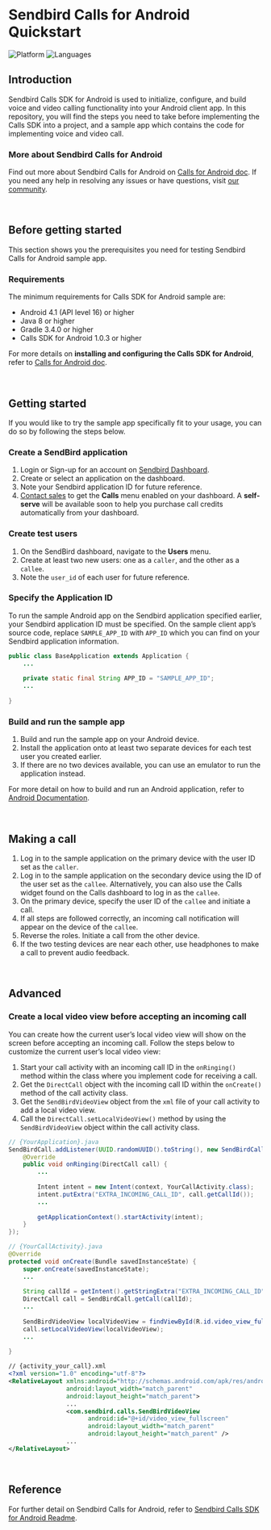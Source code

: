 # Sendbird Calls for Android Quickstart
![Platform](https://img.shields.io/badge/platform-ANDROID-orange.svg)
![Languages](https://img.shields.io/badge/language-JAVA-orange.svg)

## Introduction

Sendbird Calls SDK for Android is used to initialize, configure, and build voice and video calling functionality into your Android client app. In this repository, you will find the steps you need to take before implementing the Calls SDK into a project, and a sample app which contains the code for implementing voice and video call. 

### More about Sendbird Calls for Android

Find out more about Sendbird Calls for Android on [Calls for Android doc](https://docs.sendbird.com/android/calls_quick_start). If you need any help in resolving any issues or have questions, visit [our community](https://community.sendbird.com).

<br />

## Before getting started

This section shows you the prerequisites you need for testing Sendbird Calls for Android sample app.

### Requirements

The minimum requirements for Calls SDK for Android sample are: 

- Android 4.1 (API level 16) or higher
- Java 8 or higher
- Gradle 3.4.0 or higher
- Calls SDK for Android 1.0.3 or higher

For more details on **installing and configuring the Calls SDK for Android**, refer to [Calls for Android doc](https://docs.sendbird.com/android/calls_quick_start#3_install_and_configure_the_calls_sdk).

<br />

## Getting started

If you would like to try the sample app specifically fit to your usage, you can do so by following the steps below. 

### Create a SendBird application

 1. Login or Sign-up for an account on [Sendbird Dashboard](https://dashboard.sendbird.com).
 2. Create or select an application on the dashboard.
 3. Note your Sendbird application ID for future reference.
 4. [Contact sales](https://get.sendbird.com/talk-to-sales.html) to get the **Calls** menu enabled on your dashboard. A **self-serve** will be available soon to help you purchase call credits automatically from your dashboard.  

### Create test users

 1. On the SendBird dashboard, navigate to the **Users** menu.
 2. Create at least two new users: one as a `caller`, and the other as a `callee`.
 3. Note the `user_id` of each user for future reference.

### Specify the Application ID

To run the sample Android app on the Sendbird application specified earlier, your Sendbird application ID must be specified. On the sample client app’s source code, replace `SAMPLE_APP_ID` with `APP_ID` which you can find on your Sendbird application information. 

```java
public class BaseApplication extends Application {
    ...
    
    private static final String APP_ID = "SAMPLE_APP_ID";
    ...
    
}
```

### Build and run the sample app

1. Build and run the sample app on your Android device. 
2. Install the application onto at least two separate devices for each test user you created earlier. 
3. If there are no two devices available, you can use an emulator to run the application instead. 

For more detail on how to build and run an Android application, refer to [Android Documentation](https://developer.android.com/studio/run).

<br />

## Making a call

1. Log in to the sample application on the primary device with the user ID set as the `caller`.
2. Log in to the sample application on the secondary device using the ID of the user set as the `callee`. Alternatively, you can also use the Calls widget found on the Calls dashboard to log in as the `callee`.
3. On the primary device, specify the user ID of the `callee` and initiate a call.
4. If all steps are followed correctly, an incoming call notification will appear on the device of the `callee`.
5. Reverse the roles. Initiate a call from the other device.
6. If the two testing devices are near each other, use headphones to make a call to prevent audio feedback.

<br />

## Advanced

### Create a local video view before accepting an incoming call

You can create how the current user’s local video view will show on the screen before accepting an incoming call. Follow the steps below to customize the current user’s local video view:

1. Start your call activity with an incoming call ID in the `onRinging()` method within the class where you implement code for receiving a call. 
2. Get the `DirectCall` object with the incoming call ID within the `onCreate()` method of the call activity class.
3. Get the `SendBirdVideoView` object from the `xml` file of your call activity to add a local video view.
4. Call the `DirectCall.setLocalVideoView()` method by using the `SendBirdVideoView` object within the call activity class.

```java
// {YourApplication}.java
SendBirdCall.addListener(UUID.randomUUID().toString(), new SendBirdCallListener() {
    @Override
    public void onRinging(DirectCall call) {
        ...
        
        Intent intent = new Intent(context, YourCallActivity.class);
        intent.putExtra("EXTRA_INCOMING_CALL_ID", call.getCallId());
        ...
        
        getApplicationContext().startActivity(intent);
    }
});

// {YourCallActivity}.java
@Override
protected void onCreate(Bundle savedInstanceState) {
    super.onCreate(savedInstanceState);
    ...
    
    String callId = getIntent().getStringExtra("EXTRA_INCOMING_CALL_ID");
    DirectCall call = SendBirdCall.getCall(callId);
    ...
    
    SendBirdVideoView localVideoView = findViewById(R.id.video_view_fullscreen);
    call.setLocalVideoView(localVideoView);
    ...
    
}
```

```xml
// {activity_your_call}.xml
<?xml version="1.0" encoding="utf-8"?>
<RelativeLayout xmlns:android="http://schemas.android.com/apk/res/android"
                android:layout_width="match_parent"
                android:layout_height="match_parent">
                ...
                <com.sendbird.calls.SendBirdVideoView
                      android:id="@+id/video_view_fullscreen"
                      android:layout_width="match_parent"
                      android:layout_height="match_parent" />
                ...
</RelativeLayout>
```

<br />

## Reference

For further detail on Sendbird Calls for Android, refer to [Sendbird Calls SDK for Android Readme](https://github.com/sendbird/sendbird-calls-android/blob/master/README.md).
